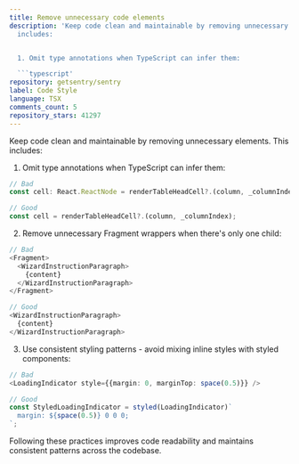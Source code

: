 ```yaml
---
title: Remove unnecessary code elements
description: 'Keep code clean and maintainable by removing unnecessary elements. This
  includes:


  1. Omit type annotations when TypeScript can infer them:

  ```typescript'
repository: getsentry/sentry
label: Code Style
language: TSX
comments_count: 5
repository_stars: 41297
---
```


Keep code clean and maintainable by removing unnecessary elements. This includes:

1. Omit type annotations when TypeScript can infer them:
```typescript
// Bad
const cell: React.ReactNode = renderTableHeadCell?.(column, _columnIndex);

// Good
const cell = renderTableHeadCell?.(column, _columnIndex);
```

2. Remove unnecessary Fragment wrappers when there's only one child:
```typescript
// Bad
<Fragment>
  <WizardInstructionParagraph>
    {content}
  </WizardInstructionParagraph>
</Fragment>

// Good
<WizardInstructionParagraph>
  {content}
</WizardInstructionParagraph>
```

3. Use consistent styling patterns - avoid mixing inline styles with styled components:
```typescript
// Bad
<LoadingIndicator style={{margin: 0, marginTop: space(0.5)}} />

// Good
const StyledLoadingIndicator = styled(LoadingIndicator)`
  margin: ${space(0.5)} 0 0 0;
`;
```

Following these practices improves code readability and maintains consistent patterns across the codebase.